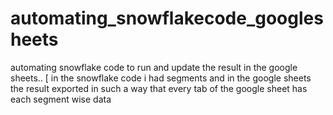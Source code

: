 # automating_snowflakecode_googlesheets
automating snowflake code to run and update the result in the google sheets.. [ in the snowflake code i had segments and in the google sheets the result exported in such a way that every tab of the google sheet has each segment wise data 
